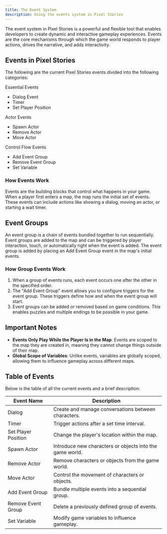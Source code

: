 ```yaml
---
title: The Event System
description: Using the events system in Pixel Stories
---
```

The event system in Pixel Stories is a powerful and flexible tool that enables developers to create dynamic and interactive gameplay experiences. Events are the core mechanisms through which the game world responds to player actions, drives the narrative, and adds interactivity. 
## Events in Pixel Stories

The following are the current Pixel Stories events divided into the following categories:

Essential Events
- Dialog Event
- Timer
- Set Player Position

Actor Events
- Spawn Actor
- Remove Actor
- Move Actor

Control Flow Events
- Add Event Group
- Remove Event Group
- Set Variable

### How Events Work

Events are the building blocks that control what happens in your game. When a player first enters a map, the map runs the initial set of events. These events can include actions like showing a dialog, moving an actor, or starting a wait timer.

## Event Groups

An event group is a chain of events bundled together to run sequentially. Event groups are added to the map and can be triggered by player interaction, touch, or automatically right when the event is added. The event group is added by placing an Add Event Group event in the map's initial events.

### How Group Events Work

1. When a group of events runs, each event occurs one after the other in the specified order. 
2. The "Add Event Group" event allows you to configure triggers for the event group. These triggers define how and when the event group will start.
3. Event groups can be added or removed based on game conditions. This enables puzzles and multiple endings to be possible in your game.

## Important Notes

- **Events Only Play While the Player Is in the Map**: Events are scoped to the map they are created in, meaning they cannot change things outside of their map.
- **Global Scope of Variables**: Unlike events, variables are globally scoped, allowing them to influence gameplay across different maps. 

## Table of Events

Below is the table of all the current events and a brief description:

| Event Name          | Description                                              |
| ------------------- | -------------------------------------------------------- |
| Dialog              | Create and manage conversations between characters.      |
| Timer               | Trigger actions after a set time interval.               |
| Set Player Position | Change the player's location within the map.             |
| Spawn Actor         | Introduce new characters or objects into the game world. |
| Remove Actor        | Remove characters or objects from the game world.        |
| Move Actor          | Control the movement of characters or objects.           |
| Add Event Group     | Bundle multiple events into a sequential group.          |
| Remove Event Group  | Delete a previously defined group of events.             |
| Set Variable        | Modify game variables to influence gameplay.             |
